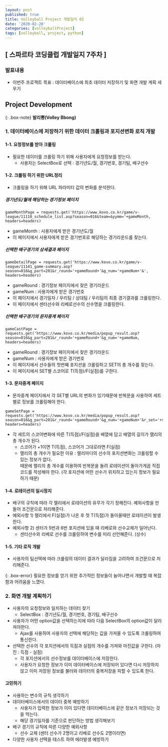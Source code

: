 ```yaml
---
layout: post
published: true
title: Volleyball Project 개발일지 02
date: '2020-02-20'
categories: [volleyballProject]
tags: [volleyball, project, python]
---
```


## [ 스파르타 코딩클럽 개발일지 7주차 ]

### 발표내용
- 이번주 프로젝트 목표 : 데이터베이스에 최초 데이터 저장하기 및 화면 개발 계획 세우기

## Project Development

{: .box-note}
**발리뽕(Volley Bbong)**

### 1. 데이터베이스에 저장하기 위한 데이터 크롤링과 포지션변화 로직 개발

#### 1-1. 요청정보를 받아 크롤링
- 필요한 데이터를 크롤링 하기 위해 사용자에게 요청정보를 받는다.
  - 사용자는 SelectBox로 선택 : 경기년도/월, 경기번호, 경기팀, 배구선수

#### 1-2. 크롤링 하기 위한 URL정리
- 크롤링을 하기 위해 URL 파라미터 값의 변화를 분석한다.

##### 경기년도/월에 해당하는 경기정보 페이지
```
gameMonthPage = requests.get('https://www.kovo.co.kr/game/v-league/11110_schedule_list.asp?season=016&team=&yymm='+gameMonth, headers=headers)
```
- gameMonth : 사용자에게 받은 경기년도/월
- 이 페이지에서 사용자에게 받은 경기번호로 해당하는 경기라운드를 찾는다.

##### 선택한 배구경기의 상세결과 페이지
```
gameDetailPage = requests.get('https://www.kovo.co.kr/game/v-league/11141_game-summary.asp?season=016&g_part=201&r_round='+gameRound+'&g_num='+gameNum+'&', headers=headers)
```
- gameRound : 경기정보 페이지에서 찾은 경기라운드
- gameNum : 사용자에게 받은 경기번호
- 이 페이지에서 경기일자 / 우리팀 / 상대팀 / 우리팀의 최종 경기결과를 크롤링한다.
- 이 페이지에서 센터선수와 리베로선수의 선수명을 크롤링한다.

##### 선택한 배구경기의 문자중계 페이지
```
gameCastPage = requests.get('https://www.kovo.co.kr/media/popup_result.asp?season=016&g_part=201&r_round='+gameRound+'&g_num='+gameNum, headers=headers)
```
- gameRound : 경기정보 페이지에서 찾은 경기라운드
- gameNum : 사용자에게 받은 경기번호
- 이 페이지에서 선수들의 첫번째 포지션을 크롤링하고 SET의 총 개수를 찾는다.
- 이 페이지에서 SET별 스코어로 T(득점)/F(실점)를 구한다.

#### 1-3. 문자중계 페이지
- 문자중계 페이지에서 각 SET별 URL의 변화가 있기때문에 반복문을 사용하여 세트별로 정보를 크롤링해야 한다.
```
gameSetPage = requests.get('https://www.kovo.co.kr/media/popup_result.asp?season=016&g_part=201&r_round='+gameRound+'&g_num='+gameNum+'&r_set='+str(set), headers=headers)
```
- 각 세트의 스코어변화에 따른 T(득점)/F(실점)을 배열에 담고 배열의 길이가 랠리의 총 개수가 된다.
  - 스코어가 +1이면 T(득점), 스코어가 그대로라면 F(실점)
  - 랠리의 총 개수가 필요한 이유 : 랠리마다의 선수의 포지션변화는 크롤링할 수 있는 정보가 없다.   
    때문에 랠리의 총 개수를 이용하여 반복문을 돌려 로테이션이 돌아가게끔 직접 코드를 작성해야 한다. (각 포지션에 어떤 선수가 위치하고 있는지 정보가 필요하기 때문)

#### 1-4. 로테이션의 일시정지
- 배구의 규칙에 따라 각 랠리에서 로테이션의 유무가 각기 정해진다. 예외사항을 만들어 조건문으로 처리해준다.
- 예외사항 1) 랠리에서 F(실점)가 나온 후 첫 T(득점)가 돌아올때만 로테이션이 발생한다.
- 예외사항 2) 센터가 5번과 6번 포지션에 있을 때 리베로와 선수교체가 일어난다.
  - 센터선수와 리베로 선수를 크롤링하여 변수를 미리 선언해준다. (상수)

#### 1-5. 기타 로직 개발
- 사용자의 팀선택에 따라 크롤링의 데이터 결과가 달라짐을 고려하여 조건문으로 처리해준다.

{: .box-error}
필요한 정보를 얻기 위한 추가적인 정보들이 늘어나면서 개발할 때 복잡함과 어려움을 느꼈다.

### 2. 화면 개발 계획하기
- 사용자의 요청정보와 일치하는 데이터 찾기
  - SelectBox : 경기년도/월, 경기번호, 경기팀, 배구선수
- 사용자가 어떤 option값을 선택하는지에 따라 다음 SelectBox의 option값이 달라져야한다.
  - Ajax를 사용하여 사용자의 선택에 해당하는 값을 가져올 수 있도록 크롤링하여 통신한다.
- 선택한 선수의 각 포지션에서의 득점과 실점의 개수를 가져와 마진값을 구한다. (마진 : 득점 - 실점)
  - 각 포지션에서의 선수정보를 데이터베이스에 저장한다.
  - 사용자가 요청한 정보가 이미 데이터베이스에 저장되어 있다면 다시 저장하지 않고 이미 저장된 정보를 불러와 데이터의 중복저장을 피할 수 있도록 한다.

#### 고민하기
- 사용하는 변수의 규칙 생각하기
- 데이터베이스에서의 데이터 중복 예방하기
	- 사용자가 입력한 정보가 이미 있다면 데이터베이스에 같은 정보가 저장되는 것을 막는다.
  - 해당 경기일자를 기준으로 판단하는 방법 생각해보기
- 배구 경기의 규칙에 따른 다양한 예외사항
	- 선수 교체 (센터 선수가 2명이고 리베로 선수도 2명이라면)
- 다양한 사용자 선택을 테스트 하여 에러발생 예방하기